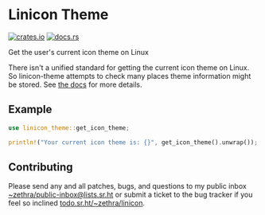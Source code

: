# Linicon Theme

[![crates.io](https://img.shields.io/crates/v/linicon-theme.svg)](https://crates.io/crates/linicon-theme)
[![docs.rs](https://docs.rs/linicon-theme/badge.svg)](https://docs.rs/linicon-theme)

Get the user's current icon theme on Linux

There isn't a unified standard for getting the current icon theme on Linux.
So linicon-theme attempts to check many places theme information might be
stored.  See [the docs](https://docs.rs/linicon-theme) for more details.

## Example

```rust
use linicon_theme::get_icon_theme;

println!("Your current icon theme is: {}", get_icon_theme().unwrap());
```

## Contributing

Please send any and all patches, bugs, and questions to my public inbox
[~zethra/public-inbox@lists.sr.ht](mailto:~zethra/public-inbox@lists.sr.ht)
or submit a ticket to the bug tracker if you feel so inclined
[todo.sr.ht/~zethra/linicon](https://todo.sr.ht/~zethra/linicon).
